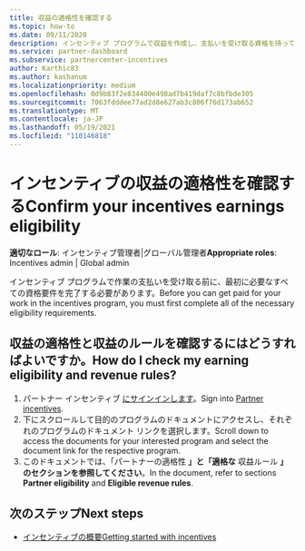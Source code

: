```yaml
---
title: 収益の適格性を確認する
ms.topic: how-to
ms.date: 09/11/2020
description: インセンティブ プログラムで収益を作成し、支払いを受け取る資格を持っている必要があります。 収益の適格性と収益ルールをパートナー センター。
ms.service: partner-dashboard
ms.subservice: partnercenter-incentives
author: Karthic83
ms.author: kashanum
ms.localizationpriority: medium
ms.openlocfilehash: 0d9b83f2e834400e498ad7b419daf7c8bfbde305
ms.sourcegitcommit: 7063fdddee77ad2d8e627ab3c806f76d173ab652
ms.translationtype: MT
ms.contentlocale: ja-JP
ms.lasthandoff: 05/19/2021
ms.locfileid: "110146818"
---
```

# <a name="confirm-your-incentives-earnings-eligibility"></a><span data-ttu-id="2495f-104">インセンティブの収益の適格性を確認する</span><span class="sxs-lookup"><span data-stu-id="2495f-104">Confirm your incentives earnings eligibility</span></span>

<span data-ttu-id="2495f-105">**適切なロール**: インセンティブ管理者|グローバル管理者</span><span class="sxs-lookup"><span data-stu-id="2495f-105">**Appropriate roles**: Incentives admin | Global admin</span></span>

<span data-ttu-id="2495f-106">インセンティブ プログラムで作業の支払いを受け取る前に、最初に必要なすべての資格要件を完了する必要があります。</span><span class="sxs-lookup"><span data-stu-id="2495f-106">Before you can get paid for your work in the incentives program, you must first complete all of the necessary eligibility requirements.</span></span>

## <a name="how-do-i-check-my-earning-eligibility-and-revenue-rules"></a><span data-ttu-id="2495f-107">収益の適格性と収益のルールを確認するにはどうすればよいですか。</span><span class="sxs-lookup"><span data-stu-id="2495f-107">How do I check my earning eligibility and revenue rules?</span></span>

1. <span data-ttu-id="2495f-108">パートナー インセンティブ [にサインインします](https://partner.microsoft.com/membership/partner-incentives)。</span><span class="sxs-lookup"><span data-stu-id="2495f-108">Sign into [Partner incentives](https://partner.microsoft.com/membership/partner-incentives).</span></span>
2. <span data-ttu-id="2495f-109">下にスクロールして目的のプログラムのドキュメントにアクセスし、それぞれのプログラムのドキュメント リンクを選択します。</span><span class="sxs-lookup"><span data-stu-id="2495f-109">Scroll down to access the documents for your interested program and select the document link for the respective program.</span></span>
3. <span data-ttu-id="2495f-110">このドキュメントでは、「パートナーの適格性 **」と「適格な** 収益ルール **」のセクションを参照してください**。</span><span class="sxs-lookup"><span data-stu-id="2495f-110">In the document, refer to sections **Partner eligibility** and **Eligible revenue rules**.</span></span>

## <a name="next-steps"></a><span data-ttu-id="2495f-111">次のステップ</span><span class="sxs-lookup"><span data-stu-id="2495f-111">Next steps</span></span>

- [<span data-ttu-id="2495f-112">インセンティブの概要</span><span class="sxs-lookup"><span data-stu-id="2495f-112">Getting started with incentives</span></span>](incentives-get-started-intro.md)
